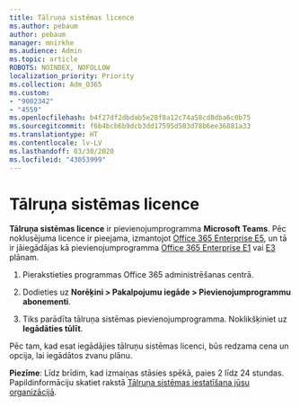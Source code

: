 ```yaml
---
title: Tālruņa sistēmas licence
ms.author: pebaum
author: pebaum
manager: mnirkhe
ms.audience: Admin
ms.topic: article
ROBOTS: NOINDEX, NOFOLLOW
localization_priority: Priority
ms.collection: Adm_O365
ms.custom:
- "9002342"
- "4559"
ms.openlocfilehash: b4f27df2dbdab5e28f8a12c74a58cd8dba6c0b75
ms.sourcegitcommit: f6b4bcb6b9dcb3dd17595d503d78b6ee36881a33
ms.translationtype: HT
ms.contentlocale: lv-LV
ms.lasthandoff: 03/30/2020
ms.locfileid: "43053999"
---
```

# <a name="phone-system-license"></a>Tālruņa sistēmas licence

**Tālruņa sistēmas licence** ir pievienojumprogramma **Microsoft Teams**. Pēc noklusējuma licence ir pieejama, izmantojot [Office 365 Enterprise E5](https://www.microsoft.com/microsoft-365/business/office-365-enterprise-e5-business-software?rtc=1&activetab=pivot%3aoverviewtab), un tā ir jāiegādājas kā pievienojumprogramma [Office 365 Enterprise E1](https://products.office.com/business/office-365-enterprise-e1-business-software) vai [E3](https://products.office.com/business/office-365-enterprise-e3-business-software) plānam.

1. Pierakstieties programmas Office 365 administrēšanas centrā.

2. Dodieties uz **Norēķini > Pakalpojumu iegāde > Pievienojumprogrammu abonementi**. 

3. Tiks parādīta tālruņa sistēmas pievienojumprogramma. Noklikšķiniet uz **Iegādāties tūlīt**.

Pēc tam, kad esat iegādājies tālruņu sistēmas licenci, būs redzama cena un opcija, lai iegādātos zvanu plānu.

**Piezīme**: Līdz brīdim, kad izmaiņas stāsies spēkā, paies 2 līdz 24 stundas. Papildinformāciju skatiet rakstā [Tālruņa sistēmas iestatīšana jūsu organizācijā](https://docs.microsoft.com/MicrosoftTeams/setting-up-your-phone-system). 

